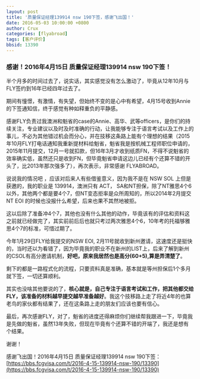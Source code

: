 ```yaml
---
layout: post
title: '质量保证经理139914 nsw 190下签，感谢飞出国！'
date: 2016-05-03 10:00:00 +0800
author: Crux
categories: [flyabroad]
tags: [客户评价]
bbsid: 13390
---
```


### 感谢！2016年4月15日 质量保证经理139914 nsw 190下签！

半个月多的时间过去了，说实话，其实感觉没有怎么激动了，毕竟从12年10月与FLY签约到16年已经四年过去了。

期间有憧憬，有激情，有失望，但始终不变的是心中有希望，4月15号收到Annie的下签通知信，终于感觉有种如释重负的平静感。

感谢FLY负责过我澳洲和魁省的case的Annie、高华、武等officers，是你们的持续关注，专业建议以及时及时准确的行动，让我能够专注于语言考试以及工作上的事儿，不必为其他错过机会而分心，并在技移这条路上能有个理想的结果（2015年10月FLY打电话通知我重新提材料给魁省，魁省我是按机械工程师职位申请的，2015年11月提交，12月一号就扣款，但16年3月才收到纸质FN，不得不说魁省的效率确实低，虽然还只是收到FN，但毕竟魁省申请这边儿已经有个还算不错的开头了，比2013年那次强多了），再次表示，非常感谢 FLYABROAD。

说说我的情况吧 ，应该对后来人有些借鉴意义，因为我不是在 NSW SOL 上但是获邀的，我的职业是 139914，澳洲只有 ACT， SA和NT担保，除了NT雅思4个6以外，其他两个都是要4个7，但NT变态拒率是众所周知的，所以2014年2月提交 NT EOI 的时候也没报什么希望，后来也果不其然地被拒。

这以后除了准备冲4个7，其他也没有什么其他的动作，毕竟该有的评估和资料这之前就已经做完了，其实前前后后也就只考过两次雅思4个6，10年考的托福够雅思4个7的标准，可惜过期了。

今年1月29日FLY给我提交的NSW EOI, 2月11号就收到新州邀请，这速度还是挺快的，当时还以为看错了，因为毕竟我的职业不在新州的LIST上，后来了解到新州的CSOL有高分邀请机制，**好吧，原来我居然也是高分(60+5),算是弄清楚了**。

剩下的都是一路程式化的流程，只要资料真是准确，基本就是等州担保后1个多月就下签，一切还算顺利。

其实也没啥其他要说的了，**核心就是，自己专注于语言考试和工作，把其他都交给FLY，该准备的材料越早提交越早准备越好**。我这个技移路上走了将近4年的也算老鸟的家伙都有结果了，还在这条路上走的朋友们应该也要有信心。

最后，再次感谢FLY，对了，魁省的进度还得麻烦你们继续帮我跟进一下，毕竟我是先做的魁省，虽然13年失败，但现在毕竟有个还算不错的开端了，我还是想有个结果。

谢谢！

感谢飞出国！2016年4月15日 质量保证经理139914 nsw 190下签：  [https://bbs.fcgvisa.com/t/2016-4-15-139914-nsw-190/13390](https://bbs.fcgvisa.com/t/2016-4-15-139914-nsw-190/13390)
